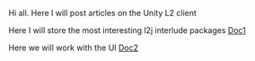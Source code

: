 Hi all. Here I will post articles on the Unity L2 client

Here I will store the most interesting l2j interlude packages
[Doc1](https://github.com/gawric/Guide-L2Unity/tree/main/Guide/Pakets)



Here we will work with the UI
[Doc2](https://github.com/gawric/Guide-L2Unity/tree/main/Guide/UI)
